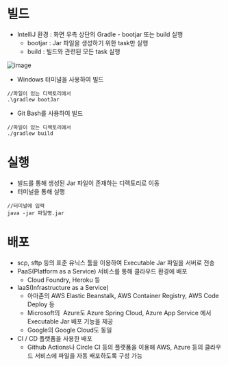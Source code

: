# **빌드**

-   IntelliJ 환경 : 화면 우측 상단의 Gradle - bootjar 또는 build 실행
    -   bootjar : Jar 파일을 생성하기 위한 task만 실행
    -   build : 빌드와 관련된 모든 task 실행

![image](https://user-images.githubusercontent.com/110891599/202191626-6816cf8a-c62e-4670-ad00-219c82971655.png)


-   Windows 터미널을 사용하여 빌드

```
//파일이 있는 디렉토리에서
.\gradlew bootJar
```

-   Git Bash를 사용하여 빌드

```
//파일이 있는 디렉토리에서
./gradlew build
```

# **실행**

-   빌드를 통해 생성된 Jar 파일이 존재하는 디렉토리로 이동
-   터미널을 통해 실행

```
//터미널에 입력
java -jar 파일명.jar
```

# **배포**

-   scp, sftp 등의 표준 유닉스 툴을 이용하여 Executable Jar 파일을 서버로 전송
-   PaaS(Platform as a Service) 서비스를 통해 클라우드 환경에 배포
    -   Cloud Foundry, Heroku 등
-   IaaS(Infrastructure as a Service)
    -   아마존의 AWS Elastic Beanstalk, AWS Container Registry, AWS Code Deploy 등
    -   Microsoft의  Azure도 Azure Spring Cloud, Azure App Service 에서 Executable Jar 배포 기능을 제공
    -   Google의 Google Cloud도 동일
-   CI / CD 플랫폼을 사용한 배포
    -   Github Actions나 Circle CI 등의 플랫폼을 이용해 AWS, Azure 등의 클라우드 서비스에 파일을 자동 배포하도록 구성 가능
